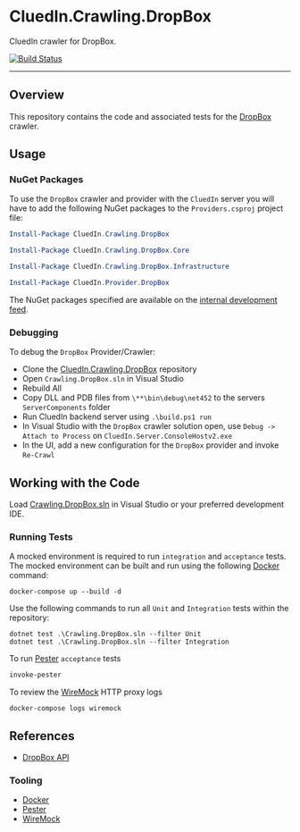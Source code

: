 # CluedIn.Crawling.DropBox

CluedIn crawler for DropBox.

[![Build Status](https://dev.azure.com/CluedIn-io/CluedIn%20Crawlers/_apis/build/status/CluedIn-io.CluedIn.Crawling.DropBox?branchName=master)](https://dev.azure.com/CluedIn-io/CluedIn%20Crawlers/_build/latest?definitionId=42&branchName=master)

------

## Overview

This repository contains the code and associated tests for the [DropBox](https://www.dropbox.com/developers) crawler.

## Usage

### NuGet Packages

To use the `DropBox` crawler and provider with the `CluedIn` server you will have to add the following NuGet packages to the `Providers.csproj` project file:

```PowerShell
Install-Package CluedIn.Crawling.DropBox

Install-Package CluedIn.Crawling.DropBox.Core

Install-Package CluedIn.Crawling.DropBox.Infrastructure

Install-Package CluedIn.Provider.DropBox
```

The NuGet packages specified are available on the [internal development feed](https://dev.azure.com/CluedIn-io/CluedIn%20Crawlers/_packaging?_a=feed&feed=develop).

### Debugging

To debug the `DropBox` Provider/Crawler:

- Clone the [CluedIn.Crawling.DropBox](https://github.com/CluedIn-io/CluedIn.Crawling.DropBox) repository
- Open `Crawling.DropBox.sln` in Visual Studio
- Rebuild All
- Copy DLL and PDB files from `\**\bin\debug\net452` to the servers `ServerComponents` folder
- Run CluedIn backend server using `.\build.ps1 run`
- In Visual Studio with the `DropBox` crawler solution open, use `Debug -> Attach to Process` on `CluedIn.Server.ConsoleHostv2.exe`
- In the UI, add a new configuration for the `DropBox` provider and invoke `Re-Crawl`

## Working with the Code

Load [Crawling.DropBox.sln](.\Crawling.DropBox.sln) in Visual Studio or your preferred development IDE.

### Running Tests

A mocked environment is required to run `integration` and `acceptance` tests. The mocked environment can be built and run using the following [Docker](https://www.docker.com/) command:

```Shell
docker-compose up --build -d
```

Use the following commands to run all `Unit` and `Integration` tests within the repository:

```Shell
dotnet test .\Crawling.DropBox.sln --filter Unit
dotnet test .\Crawling.DropBox.sln --filter Integration
```

To run [Pester](https://github.com/pester/Pester) `acceptance` tests

```PowerShell
invoke-pester
```

To review the [WireMock](http://wiremock.org/) HTTP proxy logs

```Shell
docker-compose logs wiremock
```

## References

- [DropBox API](https://www.dropbox.com/developers/documentation/http/documentation)

### Tooling

- [Docker](https://www.docker.com/)
- [Pester](https://github.com/pester/Pester)
- [WireMock](http://wiremock.org/)
